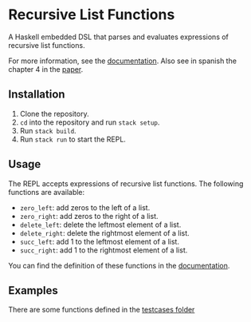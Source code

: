 # Recursive List Functions

A Haskell embedded DSL that parses and evaluates expressions of recursive list functions.

For more information, see the [documentation](RLF.md).
Also see in spanish the chapter 4 in the [paper](https://dcc.fceia.unr.edu.ar/sites/default/files/uploads/materias/Libro_3_Mar.pdf).

## Installation
1. Clone the repository.
2. `cd` into the repository and run `stack setup`.
3. Run `stack build`.
4. Run `stack run` to start the REPL.

## Usage
The REPL accepts expressions of recursive list functions. The following functions are available:
- `zero_left`: add zeros to the left of a list.
- `zero_right`: add zeros to the right of a list.
- `delete_left`: delete the leftmost element of a list.
- `delete_right`: delete the rightmost element of a list.
- `succ_left`: add 1 to the leftmost element of a list.
- `succ_right`: add 1 to the rightmost element of a list.

You can find the definition of these functions in the [documentation](RLF.md).

## Examples
There are some functions defined in the [testcases folder](test/testcases)
